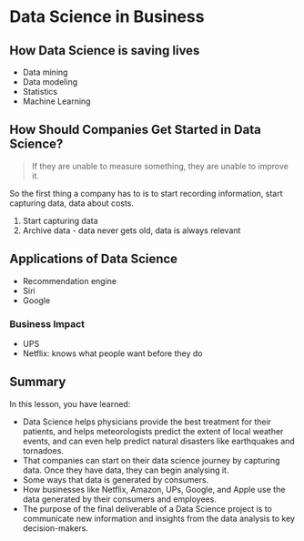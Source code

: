 # Data Science in Business
## How Data Science is saving lives
+ Data mining
+ Data modeling
+ Statistics
+ Machine Learning


## How Should Companies Get Started in Data Science?
> If they are unable to measure something, they are unable to improve it. 

So the first thing a company has to is to start recording information, start capturing data, data about costs. 

1. Start capturing data
2. Archive data - data never gets old, data is always relevant 

## Applications of Data Science 
+ Recommendation engine
+ Siri
+ Google

### Business Impact
+ UPS
+ Netflix: knows what people want before they do

## Summary
In this lesson, you have learned:

+ Data Science helps physicians provide the best treatment for their patients, and helps meteorologists predict the extent of local weather events, and can even help predict natural disasters like earthquakes and tornadoes.
+ That companies can start on their data science journey by capturing data. Once they have data, they can begin analysing it.
+ Some ways that data is generated by consumers. 
+ How businesses like Netflix, Amazon, UPs, Google, and Apple use the data generated by their consumers and employees.
+ The purpose of the final deliverable of a Data Science project is to communicate new information and insights from the data analysis to key decision-makers.
